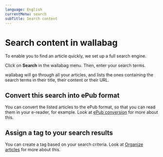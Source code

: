 ```yaml
---
language: English
currentMenu: search
subTitle: Search content
---
```


# Search content in wallabag

To enable you to find an article quickly, we set up a full search engine.

Click on **Search** in the wallabag menu. Then, enter your search terms.

wallabag will go through all your articles, and lists the ones containing the search terms in their title, their content or their URL.

## Convert this search into ePub format

You can convert the listed articles to the ePub format, so that you can read them in your e-reader, for example. Look at [ePub conversion](epub_conversion.md) for more about this.

## Assign a tag to your search results

You can create a tag based on your search criteria. Look at [Organize articles](Organize_articles.md) for more about this.
